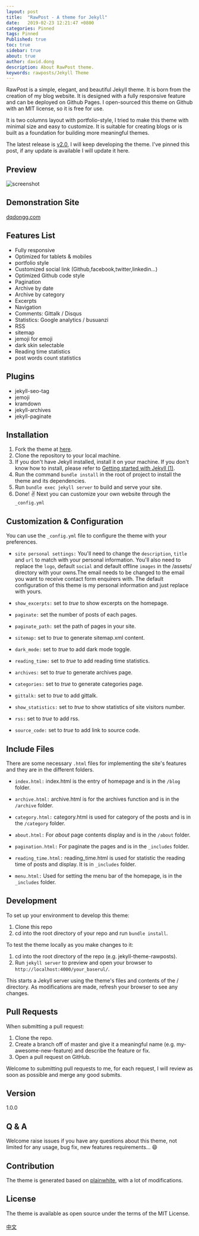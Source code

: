 ```yaml
---
layout: post
title:  "RawPost - A theme for Jekyll"
date:   2019-02-23 12:21:47 +0800
categories: Pinned
tags: Pinned
Published: true
toc: true
sidebar: true
about: true
author: david.dong
description: About RawPost theme.
keywords: rawposts/Jekyll Theme 
---
```

RawPost is a simple, elegant, and beautiful Jekyll theme. It is born from the creation of my blog website. It is designed with a fully responsive feature and can be deployed on Github Pages. I open-sourced this theme on Github with an MIT license, so it is free for use.

It is two columns layout with portfolio-style, I tried to make this theme with minimal size and easy to customize. It is suitable for creating blogs or is built as a foundation for building more meaningful themes.

The latest release is [v2.0](https://github.com/gangdong/jekyll-theme-rawposts/releases), I will keep developing the theme. I've pinned this post, if any update is available I will update it here.


## Preview
![screenshot](https://cdn.jsdelivr.net/gh/gangdong/gangdong.github.io@dev/assets/screenshot.png)

## Demonstration Site
[dqdongg.com](https://dqdongg.com)  

## Features List
+ Fully responsive
+ Optimized for tablets & mobiles
+ portfolio style
+ Customized social link (Github,facebook,twitter,linkedin...)
+ Optimized Github code style
+ Pagination
+ Archive by date
+ Archive by category
+ Excerpts
+ Navigation
+ Comments: Gittalk / Disqus
+ Statistics: Google analytics / busuanzi 
+ RSS
+ sitemap
+ jemoji for emoji
+ dark skin selectable
+ Reading time statistics
+ post words count statistics

## Plugins
+ jekyll-seo-tag
+ jemoji
+ kramdown
+ jekyll-archives
+ jekyll-paginate

## Installation
1. Fork the theme at [here](https://github.com/gangdong/jekyll-theme-rawposts).
2. Clone the repository to your local machine.
3. If you don't have Jekyll installed, install it on your machine. If you don't know how to install, please refer to [Getting started with Jekyll (1)](https://gangdong.github.io/daviddong.github.io/web/2018/03/27/Web-jekyll-installation.html).
4. Run the command `bundle install` in the root of project to install the theme and its dependencies.
5. Run `bundle exec jekyll server` to build and serve your site.
6. Done! :v:  Next you can customize your own website through the `_config.yml`

## Customization & Configuration
You can use the `_config.yml` file to configure the theme with your preferences.

+ `site personal settings:`
You'll need to change the `description`, `title` and `url` to match with your personal information. You'll also need to replace the `logo`, default `social` and default offline `images` in the /assets/ directory with your owns.The email needs to be changed to the email you want to receive contact form enquirers with. 
The default configuration of this theme is my personal information and just replace with yours.

+ `show_excerpts:`
set to *true* to show excerpts on the homepage.

+ `paginate:`
set the number of posts of each pages.

+ `paginate_path:`
set the path of pages in your site.

+ `sitemap:`
set to *true* to generate sitemap.xml content.

+ `dark_mode:`
set to *true* to add dark mode toggle.

+ `reading_time:`
set to *true* to add reading time statistics.

+ `archives:`
set to *true* to generate archives page. 

+ `categories:`
set to *true* to generate categories page.

+ `gittalk:`
set to *true* to add gittalk. 

+ `show_statistics:`
set to *true* to show statistics of site visitors number.

+ `rss:`
set to *true* to add rss.

+ `source_code:` 
set to *true* to add link to source code.

## Include Files
There are some necessary `.html` files for implementing the site's features and they are in the different folders.

+ `index.html:`
index.html is the entry of homepage and is in the `/blog` folder.

+ `archive.html:`
archive.html is for the archives function and is in the `/archive` folder.

+ `category.html:`
category.html is used for category of the posts and is in the `/category` folder.

+ `about.html:`
For *about* page contents display and is in the `/about` folder.

+ `pagination.html:`
For paginate the pages and is in the `_includes` folder.

+ `reading_time.html:`
reading_time.html is used for statistic the reading time of posts and display. It is in `_includes` folder.

+ `menu.html:`
Used for setting the menu bar of the homepage, is in the `_includes` folder.

## Development
To set up your environment to develop this theme:

1. Clone this repo
2. cd into the root directory of your repo and run `bundle install`.

To test the theme locally as you make changes to it:

1. cd into the root directory of the repo (e.g. jekyll-theme-rawposts).
2. Run `jekyll server` to preview and open your browser to `http://localhost:4000/your_baserul/`.

This starts a Jekyll server using the theme's files and contents of the / directory. As modifications are made, refresh your browser to see any changes.

## Pull Requests
When submitting a pull request:

1. Clone the repo.
2. Create a branch off of master and give it a meaningful name (e.g. my-awesome-new-feature) and describe the feature or fix.
3. Open a pull request on GitHub.

Welcome to submitting pull requests to me, for each request, I will review as soon as possible and merge any good submits.

## Version
1.0.0

## Q & A
Welcome raise issues if you have any questions about this theme, not limited for any usage, bug fix, new features requirements... :smile:   

## Contribution
The theme is generated based on [plainwhite](https://github.com/samarsault/plainwhite-jekyll), with a lot of modifications.

## License
The theme is available as open source under the terms of the MIT License. 
<br><br>
[中文](https://dqdongg.com/blog/web/github/2019/02/22/Blog-Template.html)